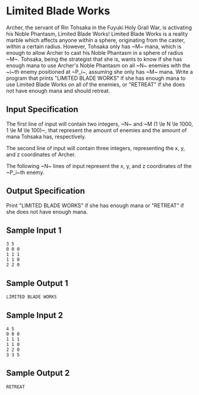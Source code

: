 # Limited Blade Works
Archer, the servant of Rin Tohsaka in the Fuyuki Holy Grail War, is activating his Noble Phantasm, Limited Blade Works! Limited Blade Works is a reality marble which affects anyone within a sphere, originating from the caster, within a certain radius. However, Tohsaka only has ~M~ mana, which is enough to allow Archer to cast his Noble Phantasm in a sphere of radius ~M~. Tohsaka, being the strategist that she is, wants to know if she has enough mana to use Archer's Noble Phantasm on all ~N~ enemies with the ~i~th enemy positioned at ~P_i~, assuming she only has ~M~ mana. Write a program that prints "LIMITED BLADE WORKS" if she has enough mana to use Limited Blade Works on all of the enemies, or "RETREAT" if she does not have enough mana and should retreat.

## Input Specification
The first line of input will contain two integers, ~N~ and ~M (1 \le N \le 1000, 1 \le M \le 100)~, that represent the amount of enemies and the amount of mana Tohsaka has, respectively.

The second line of input will contain three integers, representing the x, y, and z coordinates of Archer.

The following ~N~ lines of input represent the x, y, and z coordinates of the ~P_i~th enemy.

## Output Specification
Print "LIMITED BLADE WORKS" if she has enough mana or "RETREAT" if she does not have enough mana.

## Sample Input 1
```
3 5
0 0 0
1 1 1
1 1 0
2 2 0
```

## Sample Output 1
```
LIMITED BLADE WORKS
```

## Sample Input 2
```
4 5
0 0 0
1 1 1
1 1 0
2 2 0
3 3 5
```

## Sample Output 2
```
RETREAT
```